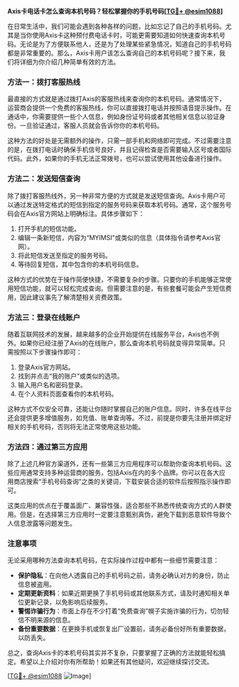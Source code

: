 **Axis卡电话卡怎么查询本机号码？轻松掌握你的手机号码[[TG💪+ @esim1088](https://t.me/s/esim1088)]**

在日常生活中，我们可能会遇到各种各样的问题，比如忘记了自己的手机号码。尤其是当你使用Axis卡这种预付费电话卡时，可能更需要知道如何快速查询本机号码。无论是为了方便联系他人，还是为了处理某些紧急情况，知道自己的手机号码都是非常重要的。那么，Axis卡用户该怎么查询自己的本机号码呢？接下来，我们将详细为你介绍几种简单有效的方法。

### 方法一：拨打客服热线

最直接的方式就是通过拨打Axis的客服热线来查询你的本机号码。通常情况下，运营商会提供一个免费的客服热线，你可以直接拨打电话并按照语音提示操作。在通话中，你需要提供一些个人信息，例如身份证号码或者其他相关信息以验证身份。一旦验证通过，客服人员就会告诉你你的本机号码。

这种方法的好处是无需额外的操作，只需一部手机和网络即可完成。不过需要注意的是，在拨打电话时确保手机信号良好，并且记得检查是否需要输入区号或者国际代码。此外，如果你的手机无法正常拨号，也可以尝试使用其他设备进行操作。

### 方法二：发送短信查询

除了拨打客服热线外，另一种非常方便的方式就是发送短信查询。Axis卡用户可以通过发送特定格式的短信到指定的服务号码来获取本机号码。通常，这个服务号码会在Axis官方网站上明确标注。具体步骤如下：

1. 打开手机的短信功能。
2. 编辑一条新短信，内容为“MYIMSI”或类似的信息（具体指令请参考Axis官网）。
3. 将此短信发送至指定的服务号码。
4. 等待回复短信，其中包含你的本机号码信息。

这种方式的优势在于操作简便快捷，不需要复杂的步骤。只要你的手机能够正常使用短信功能，就可以轻松完成查询。但需要注意的是，有些套餐可能会产生短信费用，因此建议事先了解清楚相关资费政策。

### 方法三：登录在线账户

随着互联网技术的发展，越来越多的企业开始提供在线服务平台，Axis也不例外。如果你已经注册了Axis的在线账户，那么查询本机号码就变得异常简单。只需按照以下步骤操作即可：

1. 登录Axis官方网站。
2. 找到并点击“我的账户”或类似的选项。
3. 输入用户名和密码登录。
4. 在个人资料页面查看你的本机号码。

这种方式不仅安全可靠，还能让你随时掌握自己的账户信息。同时，许多在线平台还会提供更多增值服务，如充值、账单查询等。不过，前提是你要先注册并绑定好相关的手机号码，否则将无法正常使用这些功能。

### 方法四：通过第三方应用

除了上述几种官方渠道外，还有一些第三方应用程序可以帮助你查询本机号码。这些应用通常支持多种运营商的服务，包括Axis在内的多个品牌。你可以在各大应用商店搜索“手机号码查询”之类的关键词，下载安装合适的软件后按照指示操作即可。

这类应用的优点在于覆盖面广、兼容性强，适合那些不熟悉传统查询方式的人群使用。但是，在选择第三方应用时一定要注意甄别真伪，避免下载到恶意软件导致个人信息泄露等问题发生。

### 注意事项

无论采用哪种方法查询本机号码，在实际操作过程中都有一些细节需要注意：

- **保护隐私**：在向他人透露自己的手机号码之前，请务必确认对方的身份，防止信息被盗用。
- **定期更新资料**：如果近期更换了手机号码或其他联系方式，请及时通知相关单位更新记录，以免影响后续服务。
- **警惕诈骗行为**：市面上存在不少打着“免费查询”幌子实施诈骗的行为，切勿轻信不明来源的信息。
- **备份重要数据**：在更换手机或恢复出厂设置前，请务必备份好所有重要数据，以防丢失。

总之，查询Axis卡的本机号码其实并不复杂，只要掌握了正确的方法就能轻松搞定。希望以上介绍对你有所帮助！如果还有其他疑问，欢迎继续探讨交流。

[[TG💪+ @esim1088](https://t.me/s/esim1088) ![Image](https://i.postimg.cc/4NQfJmqS/Snipaste-2025-05-13-00-14-12.png)]